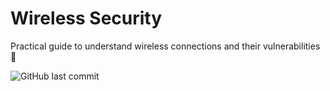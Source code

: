 # Wireless Security

Practical guide to understand wireless connections and their vulnerabilities 🧢

![GitHub last commit](https://img.shields.io/github/last-commit/jmau111-org/wireless_security?label=last%20update%3A)

